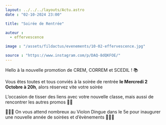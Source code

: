 ```yaml
---
layout: ../../../layouts/Actu.astro
date : "02-10-2024 23:00"

title: "Soirée de Rentrée"

auteur :
  - effervescence

image : "/assets/fildactus/evenements/10-02-effervescence.jpg"

source : "https://www.instagram.com/p/DAQ-8dQKFOE/"
---
```


Hello à la nouvelle promotion de CREM, CORREM et SCEDIL ! 📚

Vous êtes toutes et tous conviés à la soirée de rentrée __le Mercredi 2 Octobre à 20h__, alors réservez vite votre soirée

L’occasion de tisser des liens avec votre nouvelle classe, mais aussi de rencontrer les autres promos 👯‍♂️

🎻🎻🎻 On vous attend nombreux au Violon Dingue dans le 5e pour inaugurer une nouvelle année de soirées et d’évènements 🎻🎻🎻